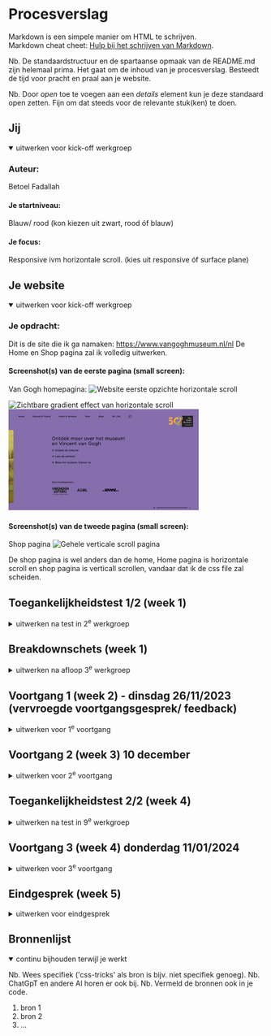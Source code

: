 # Procesverslag
Markdown is een simpele manier om HTML te schrijven.  
Markdown cheat cheet: [Hulp bij het schrijven van Markdown](https://github.com/adam-p/markdown-here/wiki/Markdown-Cheatsheet).

Nb. De standaardstructuur en de spartaanse opmaak van de README.md zijn helemaal prima. Het gaat om de inhoud van je procesverslag. Besteedt de tijd voor pracht en praal aan je website.

Nb. Door *open* toe te voegen aan een *details* element kun je deze standaard open zetten. Fijn om dat steeds voor de relevante stuk(ken) te doen.





## Jij

<details open>
  <summary>uitwerken voor kick-off werkgroep</summary>

  ### Auteur:
  Betoel Fadallah

  #### Je startniveau:
  Blauw/ rood (kon kiezen uit zwart, rood óf blauw)

  #### Je focus:
  Responsive ivm horizontale scroll. (kies uit responsive óf surface plane)
 
</details>





## Je website

<details open>
  <summary>uitwerken voor kick-off werkgroep</summary>

  ### Je opdracht:
  Dit is de site die ik ga namaken: https://www.vangoghmuseum.nl/nl
  De Home en Shop pagina zal ik volledig uitwerken. 


  #### Screenshot(s) van de eerste pagina (small screen): 
  Van Gogh homepagina: 
  <img src="readme-images/1a_homepagina_van_gogh_museum.png" width="375px" alt="Website eerste opzichte horizontale scroll">

  <img src="readme-images/2a_homepagina_van_gogh_museum.png" width="375px" alt="Zichtbare gradient effect van horizontale scroll">

  <img src="readme-images/3a_homepagina_van_gogh_museum.png" width="375px" alt="Laaste gradient effect en einde homepage">

  #### Screenshot(s) van de tweede pagina (small screen):
  Shop pagina 
  <img src="readme-images/1b_shop_page_van_gogh_museum.png" width="375px" alt="Gehele verticale scroll pagina">
  
  De shop pagina is wel anders dan de home, Home pagina is horizontale scroll en shop pagina is verticall scrollen, vandaar dat ik de css file zal scheiden. 
 
</details>



## Toegankelijkheidstest 1/2 (week 1)

<details>
  <summary>uitwerken na test in 2<sup>e</sup> werkgroep</summary>

  ### Bevindingen
  Lijst met je bevindingen die in de test naar voren kwamen:
  - De website is wel responsive maar heeft wel een aantal zwaktes zoals op de shop pagina waar het minder goed mee schaalt.
  - Met voice over leest de site op de home wel alle linkjes op de 'heading' na van section 1 en section 3. Daarnaast leest het systeem ook andere teksten in het zelfde link wat geselecteerd. Deze teksten voegen inhoudelijk geen waarde toe en hadden niet hoeven uitgesproken te worden. Waarschijnlijk zijn de alt-teksten niet goed ingevuld.

</details>



## Breakdownschets (week 1)

<details>
  <summary>uitwerken na afloop 3<sup>e</sup> werkgroep</summary>

  ### beide pagina's: 
  <img src="readme-images/breakdownsheet_wk1.png" width="1200px" alt="Breakdownsheet">

</details>



## Voortgang 1 (week 2) - dinsdag 26/11/2023 (vervroegde voortgangsgesprek/ feedback)

<details>
  <summary>uitwerken voor 1<sup>e</sup> voortgang</summary>

  ### Stand van zaken
  hier dit ging goed & dit was lastig (neem ook screenshots op van delen van je website en code)

  ### Voorbereiding en eerste feedback
  Voor op de home pagina had ik een aantal vragen over de grote uitdaging van hoe ik de website horizontaal kan maken, een soort scroll effect. Ik dacht eerst aan het begin dat het verstandig was om de scroll effect als carrousel te zien, echt vond ik het idee om de de kaartjes beter in een list te stoppen, logischer. Dus heb ik mijn vraag voorgelegd aan hem, waarna hij het volgende op antwoordde: "Om eerst de horizontale scroll effect aan te pakken kun je het volgde regel toepassen":
  
  main {
     overflow-x: scroll;
     overflow-y: hidden;
  }

  Bron: https://developer.mozilla.org/en-US/docs/Web/CSS/overflow-x

  Eerste keer dat ik de regel had toepgepast werkte het niet, later kwam ik er achter dat het aan mijn selector lag.

  Andere vraag die ik had over de Home page scroll effect was de kleur overgang van: geel naar oranje en tenslotte naar paars. Hij gaf aan dat ik dit kon bereiken door een X aantal px aan te geven door een zogehete 'breakpoint' van de breedte van het scherm, de kleur overgang geleidelijk kan laten overzetten naar een ander kleur. Wel gaf hij aan dat ik dit beter later kon oppakken aangezien ik voor responsive ga en het  toepassen er van alleen iets is voor als ik voor een 10 wilde gaan. Het voeren van de nauwkeurige breakpoint kon bereikt worden door in javascript verder door te pakken, door de breakpoint te definieren op de pagina.

  Ik heb verder geen bron kunnen vinden hoe dit bereikt kon worden, dus had ik alleen op mijn huidige gradient een timer op gezet voor bij het openen van de site, bron:
  https://developer.mozilla.org/en-US/docs/Web/CSS/CSS_images/Using_CSS_gradients

  Samen met 2 studentassistenten Sybren Loos en Christopher Willems zijn we in de les van 26 november de 'Breakdown' opdracht gaan doornemen. We zijn de HTML structuur na gegaan of alles logisch was opgebouwd en kwamen tot een nieuwe iteratie slag. De Homepage 'main' bestaat uit 3 delen zou je kunnen zeggen: 1 (hoofd)section, 4 articles, 1 (eind)section. Na wat sparren is er besloten om de 4 articles in 1 section de doen.

  Verder gaven ze aan dat mijn breakdown er prima uitzag en keken we verder naar de opdeling van de code en hoe de site als basis verbeterd kan worden. De enige wijziging was het stoppen van alle articles in 1 section, dit veranderde uiteraard de css drastisch, dus heb ik mijn CSS selectoren zelfstandig aangepast.
  
   <img src="readme-images/1b_breakdownschets_wk1.png" width="375px" alt="breakdown van de hele pagina before">

  -----

  Dan waren we gaan kijken naar de tweede Shop pagina, Christopher en Danny vond het een goed idee dat ik de hele pagina omzet naar een Grid waarbij ik 2 kolommen aan maak voor als basis.
  
  Samen met een klasgenoot hebben we elkaars site geanalyseerd door de WCAG checklist bij na te gaan of de huidige site hier aan voldoet. Dit heb ik voor hem ook door de validator laten gaan om na te kijken of er ook andere bevindingen zijn uitgekomen. De checklist van mijn site is door Willem ingevuld, zie bijgevoegd foto's. Die van hem heeft hij ontvangen.

  <img src="readme-images/FED WCAG Checklist/CL_V1_IMG_7934.png" width="375px" alt="WCAG formulier pagina 1">
  
  <img src="readme-images/FED WCAG Checklist/CL_V1_IMG_7935.png" width="375px" alt="WCAG formulier pagina 2">

  <img src="readme-images/FED WCAG Checklist/CL_V1_IMG_7936.png" width="375px" alt="WCAG formulier pagina 3">

  <img src="readme-images/FED WCAG Checklist/CL_V1_IMG_7937.png" width="375px" alt="WCAG formulier pagina 4">

  <img src="readme-images/FED WCAG Checklist/CL_V1_IMG_7938.png" width="375px" alt="WCAG formulier pagina 5">

  <img src="readme-images/FED WCAG Checklist/CL_V1_IMG_7939.png" width="375px" alt="WCAG formulier pagina 6">

  ### Verslag van meeting, hoofdlijnen in het kort:
  hier na afloop snel de uitkomsten van de meeting vastleggen

  - Breakdown sheet besproken (navbar fix).
  - Horizontale scroll, overflow-x: scroll;
  - Gradient break is verbonden aan X aantal px, dit is alleen een bonus voor de surface plane.
  - Grid kan ik prima toepassen op mijn tweede Shop pagina in plaats van een aside. 

</details>




## Voortgang 2 (week 3) 10 december

<details>
  <summary>uitwerken voor 2<sup>e</sup> voortgang</summary>

  ### Stand van zaken
  hier dit ging goed & dit was lastig (neem ook screenshots op van delen van je website en code)

  Samen met Sybren waren we gaan kijken naar de home page en hebben we de 
  
  Van Danny kreeg ik de tip of de banner in de header te stoppen ipv de main. Deze had ik voorheen in een section gedaan in de main omdat ik dacht dat het een onderdeel daarvan moest zijn ivm met de content wat reclame gerelateerd is, dit heb ik uiteindelijk aangepast. Zo kan er over de gehele main een grid ingezet worden. 

  Daarnaast liep ik tegen de hamburgermenu aan die niet volledig vertoonde. Het leek wel te verstoppen achter de main wanneer je op de knop drukte. Ik had geprobeerd met z-index in css het probleem te verhelpen - echter lukte dit niet. Sybron en ik hadden toen kort samen gezeten en na wat experimenteren hadden we onder andere een ander element gespot met ook een z-index die een gele background colour had. Dit bleek hem uiteindelijk ook niet te zijn dus hadden we die uitgezet. Door middel van inspector hadden we wat andere regels uitgezet waardoor het uiteindelijk wel werkte, dit kwam door half afgemaakte stukken css stukken die ik weg had moeten laten.

  Van Christopher kreeg ik advies hoe ik mijn css kan opschonen en gaf hij me een extra tip over het toepassen van 'clamp' om tekst responsive maken.

  font-size: clamp(3rem, 5vw, 6rem); 

  ### Verslag van meeting
  hier na afloop snel de uitkomsten van de meeting vastleggen

  - In shop pagina moet de banner in de header ipv de main, ivm de grid voor op de hele main.
  - p

</details>





## Toegankelijkheidstest 2/2 (week 4)

<details>
  <summary>uitwerken na test in 9<sup>e</sup> werkgroep</summary>

  ### Bevindingen
  Lijst met je bevindingen die in de test naar voren kwamen (geef ook aan wat er verbeterd is):

 <img src="FED" width="375px" alt="breakdown van de hele pagina before">

<img src="readme-images/FED WCAG Checklist 2/CL_V2_IMG_0555.jpg" width="375px" alt="WCAG formulier test 2 pagina 1">

<img src="readme-images/FED WCAG Checklist 2/CL_V2_IMG_0556.jpg" width="375px" alt="WCAG formulier test 2 pagina 2">

<img src="readme-images/FED WCAG Checklist 2/CL_V2_IMG_0557.jpg" width="375px" alt="WCAG formulier test 2 pagina 3">

<img src="readme-images/FED WCAG Checklist 2/CL_V2_IMG_0558.jpg" width="375px" alt="WCAG formulier test 2 pagina 4">

<img src="readme-images/FED WCAG Checklist 2/CL_V2_IMG_0559.jpg" width="375px" alt="WCAG formulier test 2 pagina 5">

</details>





## Voortgang 3 (week 4) donderdag 11/01/2024

<details>
  <summary>uitwerken voor 3<sup>e</sup> voortgang</summary>

  ### Stand van zaken
  hier dit ging goed & dit was lastig (neem ook screenshots op van delen van je website en code)

  Donderdag 11 januari was de laatste voortgangsgesprek. Daarvoor wilde ik 

  ### Agenda voor meeting
  Vragen die ik wil stellen:
  1. Kleur overgang tijdens het horizontaal scrollen van de homepagina. Kan dit gedaan worden met css door middel van transform?
  2. Toegankelijkheid WCAG richtlijnen, welke moet ik aan houden?

  ### Verslag van meeting
  hier na afloop snel de uitkomsten van de meeting vastleggen.

  Tijdens het gesprek wilde ik graag meer te weten komen over hoe ik de kleur overgang op mijn homepagina het beste zou kunnen aanpakken. Zelf had ik transform gebruikt:
  
  transition: background-color 6s linear;

  En zo zag het er uit in mijn html 'body':
  
  body {
      padding-top: 1em;
      background-color: var(--color-background-yellow);
      transition: background-color 6s linear;
      font-family: var(--font-nunito);
      font-size: 1rem;
      line-height: 1.375;
  }

  Van Marten had ik geleerd dat ik dit het beste kon doen door de viewport van de totale width van het gehele horizontale scroll pagina, op te splitsen in drieën.

  <img src="readme-images/1c_voortgangsgesprek_.png" width="375px" alt="breakdown van de hele pagina">

  Echter weet ik niet of dit mij zal lukken binnen de deadline, dus heb ik dit open laten staan voor een mogelijke bonus.

  ________________
  Logo en search icon in de nav versus buiten nav

    <header>
      <button aria-label="Open menu">
        <img src="images/menu_icon.svg" alt=""/>
      </button>
      <nav>
        <ul>
          <li><a href="#">Home</a></li>
          <li><a href="#">Bezoek & Tickets</a></li>
          <li><a href="#">Kunst & Verhalen</a></li>
          <li><a href="#">Over</a></li>
          <li><a href="shop.html">Shop</a></li>
          <li><a href="#">NL | En</a></li>
        </ul>
      </nav>
      <a href="#"><img src="images/search_icon.svg" alt="search button"/></a>
      <a href="index.html"><img src="images/van_gogh_museum_logo.svg" alt="Van Gogh logo"/></a>
    </header>

  ______

      <header>
      <button aria-label="Open menu">
        <img src="images/menu_icon.svg" alt=""/>
      </button>
      <nav>
        <ul>
          <li><a href="#">Home</a></li>
          <li><a href="#">Bezoek & Tickets</a></li>
          <li><a href="#">Kunst & Verhalen</a></li>
          <li><a href="#">Over</a></li>
          <li><a href="shop.html">Shop</a></li>
          <li><a href="#">NL | En</a></li>
          <li>
            <a href="#"><img src="images/search_icon.svg" alt="search button"/></a>
          </li>
          <li>
            <a href="index.html"><img src="images/van_gogh_museum_logo.svg" alt="Van Gogh logo"/></a>
        </ul>
      </nav>
    </header>

  ________________
  
Tijdens de derde/ laatste feedback gesprek op donderdag 9 januari. Zijn Christopher en ik door mijn code heen gegaan en gaan kijken naar welke onderdelen ontbreken, om volledig aan de beoordelingscriteria te voldoen. Christopher gaf mij de tip om gebruik te maken van reduced motion in css voor een meer inclusievere UI oplossing. Deze functie zorgde ervoor dat mensen met een visuele beperking hun voorkeuren kunnen aangeven in de instellingen van hun laptop of computer om snelle interacties en bewegingen uit te zetten, zie onderstaande voorbeeld:

@media (prefers-reduced-motion:reduce) {
    *{
        animation: none;
        transition: none;
    }
}

Zelf werk ik toe om de responsive opdracht aan te voldoen waarbij de interface op mobile en desktop zich anders vertoont. Ik heb voor de homepage op desktop een volledige horizontale scroll op de main. Voor mobile is dit een verticale scroll. Dit was mij wel gelukt om het werkend te krijgen, echter voor mijn shop pagina was ik in twijfels of Grid en responsiveness samen gaan.  Dus dat wilde ik nog gaan aanpakken.  De desktop was wel goed behalve dan mobile nog aanpassen met @media queries. Na een gesprek met Sybren gaf hij mij de tip om de section in de main meer responsive te maken door





  Daarin had ik vermeld dat 
  - punt 2
  - nog een punt
  - ...

</details>





## Eindgesprek (week 5)

<details>
  <summary>uitwerken voor eindgesprek</summary>

  ### Je uitkomst - karakteristiek screenshots:
  <img src="readme-images/dummy-plaatje.jpg" width="375px" alt="uitkomst opdracht 1">


  ### Dit ging goed/Heb ik geleerd: 
  Korte omschrijving met plaatjes

  <img src="readme-images/dummy-plaatje.jpg" width="375px" alt="top">


  ### Dit was lastig/Is niet gelukt:
  Korte omschrijving met plaatjes

  <img src="readme-images/dummy-plaatje.jpg" width="375px" alt="bummer">
</details>





## Bronnenlijst

<details open>
  <summary>continu bijhouden terwijl je werkt</summary>

  Nb. Wees specifiek ('css-tricks' als bron is bijv. niet specifiek genoeg). 
  Nb. ChatGpT en andere AI horen er ook bij.
  Nb. Vermeld de bronnen ook in je code.

  1. bron 1
  2. bron 2
  3. ...

</details>
